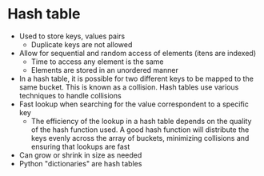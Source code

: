 # Hash table

- Used to store keys, values pairs
  - Duplicate keys are not allowed
- Allow for sequential and random access of elements (itens are indexed)
  - Time to access any element is the same
  - Elements are stored in an unordered manner
- In a hash table, it is possible for two different keys to be mapped to the same bucket. This is known as a collision. Hash tables use various techniques to handle collisions
- Fast lookup when searching for the value correspondent to a specific key
  - The efficiency of the lookup in a hash table depends on the quality of the hash function used. A good hash function will distribute the keys evenly across the array of buckets, minimizing collisions and ensuring that lookups are fast
- Can grow or shrink in size as needed
- Python "dictionaries" are hash tables